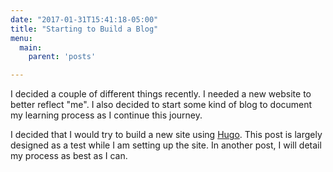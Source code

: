 ```yaml
---
date: "2017-01-31T15:41:18-05:00"
title: "Starting to Build a Blog"
menu:
  main:
    parent: 'posts'

---
```


I decided a couple of different things recently.  I needed a new website to better reflect "me".  I also decided to start some kind of blog to document my learning process as I continue this journey.

I decided that I would try to build a new site using [Hugo]. This post is largely designed as a test while I am setting up the site.  In another post, I will detail my process as best as I can.

[Hugo]: http://gohugo.io "Hugo Static Site Generator"

